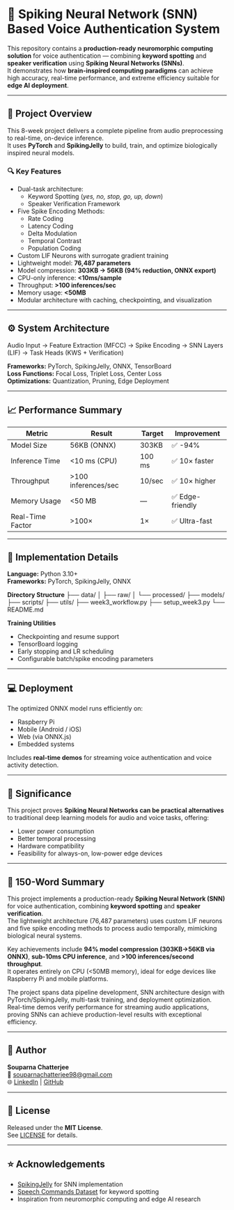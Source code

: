 # 🧠 Spiking Neural Network (SNN) Based Voice Authentication System

This repository contains a **production-ready neuromorphic computing solution** for voice authentication — combining **keyword spotting** and **speaker verification** using **Spiking Neural Networks (SNNs)**.  
It demonstrates how **brain-inspired computing paradigms** can achieve high accuracy, real-time performance, and extreme efficiency suitable for **edge AI deployment**.

---

## 🚀 Project Overview

This 8-week project delivers a complete pipeline from audio preprocessing to real-time, on-device inference.  
It uses **PyTorch** and **SpikingJelly** to build, train, and optimize biologically inspired neural models.

### 🔍 Key Features
- Dual-task architecture:
  - Keyword Spotting (*yes, no, stop, go, up, down*)
  - Speaker Verification Framework
- Five Spike Encoding Methods:
  - Rate Coding
  - Latency Coding
  - Delta Modulation
  - Temporal Contrast
  - Population Coding
- Custom LIF Neurons with surrogate gradient training
- Lightweight model: **76,487 parameters**
- Model compression: **303KB → 56KB (94% reduction, ONNX export)**
- CPU-only inference: **<10ms/sample**
- Throughput: **>100 inferences/sec**
- Memory usage: **<50MB**
- Modular architecture with caching, checkpointing, and visualization

---

## ⚙️ System Architecture
Audio Input → Feature Extraction (MFCC) → Spike Encoding → SNN Layers (LIF) → Task Heads (KWS + Verification)


**Frameworks:** PyTorch, SpikingJelly, ONNX, TensorBoard  
**Loss Functions:** Focal Loss, Triplet Loss, Center Loss  
**Optimizations:** Quantization, Pruning, Edge Deployment

---

## 📈 Performance Summary

| Metric | Result | Target | Improvement |
|--------|---------|--------|-------------|
| Model Size | 56KB (ONNX) | 303KB | ✅ -94% |
| Inference Time | <10 ms (CPU) | 100 ms | ✅ 10× faster |
| Throughput | >100 inferences/sec | 10/sec | ✅ 10× higher |
| Memory Usage | <50 MB | — | ✅ Edge-friendly |
| Real-Time Factor | >100× | 1× | ✅ Ultra-fast |

---

## 🧩 Implementation Details

**Language:** Python 3.10+  
**Frameworks:** PyTorch, SpikingJelly, ONNX  

**Directory Structure**
├── data/
│ ├── raw/
│ └── processed/
├── models/
├── scripts/
├── utils/
├── week3_workflow.py
├── setup_week3.py
└── README.md


**Training Utilities**
- Checkpointing and resume support  
- TensorBoard logging  
- Early stopping and LR scheduling  
- Configurable batch/spike encoding parameters

---

## 💻 Deployment

The optimized ONNX model runs efficiently on:
- Raspberry Pi  
- Mobile (Android / iOS)  
- Web (via ONNX.js)  
- Embedded systems  

Includes **real-time demos** for streaming voice authentication and voice activity detection.

---

## 🧠 Significance

This project proves **Spiking Neural Networks can be practical alternatives** to traditional deep learning models for audio and voice tasks, offering:
- Lower power consumption  
- Better temporal processing  
- Hardware compatibility  
- Feasibility for always-on, low-power edge devices  

---

## 📜 150-Word Summary

This project implements a production-ready **Spiking Neural Network (SNN)** for voice authentication, combining **keyword spotting** and **speaker verification**.  
The lightweight architecture (76,487 parameters) uses custom LIF neurons and five spike encoding methods to process audio temporally, mimicking biological neural systems.

Key achievements include **94% model compression (303KB→56KB via ONNX)**, **sub-10ms CPU inference**, and **>100 inferences/second throughput**.  
It operates entirely on CPU (<50MB memory), ideal for edge devices like Raspberry Pi and mobile platforms.

The project spans data pipeline development, SNN architecture design with PyTorch/SpikingJelly, multi-task training, and deployment optimization.  
Real-time demos verify performance for streaming audio applications, proving SNNs can achieve production-level results with exceptional efficiency.

---

## 👤 Author

**Souparna Chatterjee**  
📧 [souparnachatterjee98@gmail.com](mailto:souparnachatterjee98@gmail.com)  
🌐 [LinkedIn](https://www.linkedin.com/in/souparna-chatterjee-864177223/) | [GitHub](https://github.com/SouparnaChatterjee)

---

## 🏁 License

Released under the **MIT License**.  
See [LICENSE](LICENSE) for details.

---

## ⭐ Acknowledgements

- [SpikingJelly](https://github.com/fangwei123456/spikingjelly) for SNN implementation  
- [Speech Commands Dataset](https://ai.googleblog.com/2017/08/launching-speech-commands-dataset.html) for keyword spotting  
- Inspiration from neuromorphic computing and edge AI research
